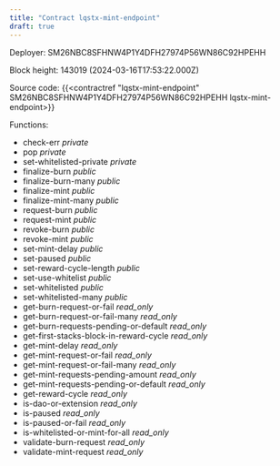 ```yaml
---
title: "Contract lqstx-mint-endpoint"
draft: true
---
```

Deployer: SM26NBC8SFHNW4P1Y4DFH27974P56WN86C92HPEHH


 



Block height: 143019 (2024-03-16T17:53:22.000Z)

Source code: {{<contractref "lqstx-mint-endpoint" SM26NBC8SFHNW4P1Y4DFH27974P56WN86C92HPEHH lqstx-mint-endpoint>}}

Functions:

* check-err _private_
* pop _private_
* set-whitelisted-private _private_
* finalize-burn _public_
* finalize-burn-many _public_
* finalize-mint _public_
* finalize-mint-many _public_
* request-burn _public_
* request-mint _public_
* revoke-burn _public_
* revoke-mint _public_
* set-mint-delay _public_
* set-paused _public_
* set-reward-cycle-length _public_
* set-use-whitelist _public_
* set-whitelisted _public_
* set-whitelisted-many _public_
* get-burn-request-or-fail _read_only_
* get-burn-request-or-fail-many _read_only_
* get-burn-requests-pending-or-default _read_only_
* get-first-stacks-block-in-reward-cycle _read_only_
* get-mint-delay _read_only_
* get-mint-request-or-fail _read_only_
* get-mint-request-or-fail-many _read_only_
* get-mint-requests-pending-amount _read_only_
* get-mint-requests-pending-or-default _read_only_
* get-reward-cycle _read_only_
* is-dao-or-extension _read_only_
* is-paused _read_only_
* is-paused-or-fail _read_only_
* is-whitelisted-or-mint-for-all _read_only_
* validate-burn-request _read_only_
* validate-mint-request _read_only_
